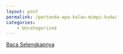 ```yaml
---
layout: post
permalink: /pertanda-apa-kalau-mimpi-kuda/
categories:
    - Uncategorized
---
```


[Baca Selengkapnya](/08)